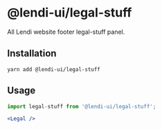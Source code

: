 # @lendi-ui/legal-stuff

All Lendi website footer legal-stuff panel.

## Installation

```
yarn add @lendi-ui/legal-stuff
```

## Usage

```jsx
import legal-stuff from '@lendi-ui/legal-stuff';

<Legal />
```
